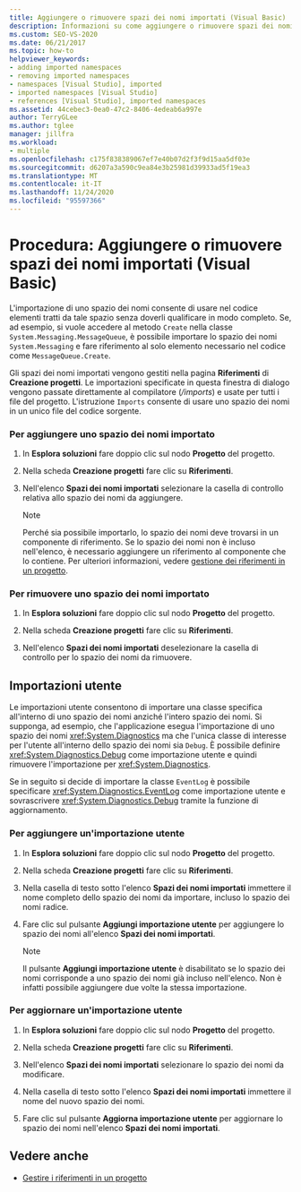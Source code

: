 ```yaml
---
title: Aggiungere o rimuovere spazi dei nomi importati (Visual Basic)
description: Informazioni su come aggiungere o rimuovere spazi dei nomi importati e aggiungere o rimuovere importazioni utente.
ms.custom: SEO-VS-2020
ms.date: 06/21/2017
ms.topic: how-to
helpviewer_keywords:
- adding imported namespaces
- removing imported namespaces
- namespaces [Visual Studio], imported
- imported namespaces [Visual Studio]
- references [Visual Studio], imported namespaces
ms.assetid: 44cebec3-0ea0-47c2-8406-4edeab6a997e
author: TerryGLee
ms.author: tglee
manager: jillfra
ms.workload:
- multiple
ms.openlocfilehash: c175f838389067ef7e40b07d2f3f9d15aa5df03e
ms.sourcegitcommit: d6207a3a590c9ea84e3b25981d39933ad5f19ea3
ms.translationtype: MT
ms.contentlocale: it-IT
ms.lasthandoff: 11/24/2020
ms.locfileid: "95597366"
---
```

# <a name="how-to-add-or-remove-imported-namespaces-visual-basic"></a>Procedura: Aggiungere o rimuovere spazi dei nomi importati (Visual Basic)

L'importazione di uno spazio dei nomi consente di usare nel codice elementi tratti da tale spazio senza doverli qualificare in modo completo. Se, ad esempio, si vuole accedere al metodo `Create` nella classe `System.Messaging.MessageQueue`, è possibile importare lo spazio dei nomi `System.Messaging` e fare riferimento al solo elemento necessario nel codice come `MessageQueue.Create`.

Gli spazi dei nomi importati vengono gestiti nella pagina **Riferimenti** di **Creazione progetti**. Le importazioni specificate in questa finestra di dialogo vengono passate direttamente al compilatore (*/imports*) e usate per tutti i file del progetto. L'istruzione `Imports` consente di usare uno spazio dei nomi in un unico file del codice sorgente.

### <a name="to-add-an-imported-namespace"></a>Per aggiungere uno spazio dei nomi importato

1. In **Esplora soluzioni** fare doppio clic sul nodo **Progetto** del progetto.

2. Nella scheda **Creazione progetti** fare clic su **Riferimenti**.

3. Nell'elenco **Spazi dei nomi importati** selezionare la casella di controllo relativa allo spazio dei nomi da aggiungere.

    > [!NOTE]
    > Perché sia possibile importarlo, lo spazio dei nomi deve trovarsi in un componente di riferimento. Se lo spazio dei nomi non è incluso nell'elenco, è necessario aggiungere un riferimento al componente che lo contiene. Per ulteriori informazioni, vedere [gestione dei riferimenti in un progetto](managing-references-in-a-project.md).

### <a name="to-remove-an-imported-namespace"></a>Per rimuovere uno spazio dei nomi importato

1. In **Esplora soluzioni** fare doppio clic sul nodo **Progetto** del progetto.

2. Nella scheda **Creazione progetti** fare clic su **Riferimenti**.

3. Nell'elenco **Spazi dei nomi importati** deselezionare la casella di controllo per lo spazio dei nomi da rimuovere.

## <a name="user-imports"></a>Importazioni utente
Le importazioni utente consentono di importare una classe specifica all'interno di uno spazio dei nomi anziché l'intero spazio dei nomi. Si supponga, ad esempio, che l'applicazione esegua l'importazione di uno spazio dei nomi <xref:System.Diagnostics> ma che l'unica classe di interesse per l'utente all'interno dello spazio dei nomi sia `Debug`. È possibile definire <xref:System.Diagnostics.Debug> come importazione utente e quindi rimuovere l'importazione per <xref:System.Diagnostics>.

Se in seguito si decide di importare la classe `EventLog` è possibile specificare <xref:System.Diagnostics.EventLog> come importazione utente e sovrascrivere <xref:System.Diagnostics.Debug> tramite la funzione di aggiornamento.

### <a name="to-add-a-user-import"></a>Per aggiungere un'importazione utente

1. In **Esplora soluzioni** fare doppio clic sul nodo **Progetto** del progetto.

2. Nella scheda **Creazione progetti** fare clic su **Riferimenti**.

3. Nella casella di testo sotto l'elenco **Spazi dei nomi importati** immettere il nome completo dello spazio dei nomi da importare, incluso lo spazio dei nomi radice.

4. Fare clic sul pulsante **Aggiungi importazione utente** per aggiungere lo spazio dei nomi all'elenco **Spazi dei nomi importati**.

    > [!NOTE]
    > Il pulsante **Aggiungi importazione utente** è disabilitato se lo spazio dei nomi corrisponde a uno spazio dei nomi già incluso nell'elenco. Non è infatti possibile aggiungere due volte la stessa importazione.

### <a name="to-update-a-user-import"></a>Per aggiornare un'importazione utente

1. In **Esplora soluzioni** fare doppio clic sul nodo **Progetto** del progetto.

2. Nella scheda **Creazione progetti** fare clic su **Riferimenti**.

3. Nell'elenco **Spazi dei nomi importati** selezionare lo spazio dei nomi da modificare.

4. Nella casella di testo sotto l'elenco **Spazi dei nomi importati** immettere il nome del nuovo spazio dei nomi.

5. Fare clic sul pulsante **Aggiorna importazione utente** per aggiornare lo spazio dei nomi nell'elenco **Spazi dei nomi importati**.

## <a name="see-also"></a>Vedere anche

- [Gestire i riferimenti in un progetto](../ide/managing-references-in-a-project.md)
